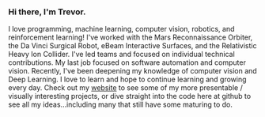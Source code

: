 ### Hi there, I'm Trevor. 

I love programming, machine learning, computer vision, robotics, and reinforcement learning!
I've worked with the Mars Reconnaissance Orbiter, the Da Vinci Surgical Robot, eBeam Interactive Surfaces, and the Relativistic Heavy Ion Collider.
I've led teams and focused on individual technical contributions. 
My last job focused on software automation and computer vision. Recently, I've been deepening my knowledge of computer vision and Deep Learning. 
I love to learn and hope to continue learning and growing every day.
Check out my [website](https://jtclark2.github.io/) to see some of my more presentable / visually interesting projects, or dive straight into the code here at github to see all my ideas...including many that still have some maturing to do.

